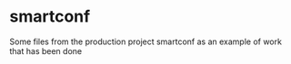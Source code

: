 # smartconf
Some files from the production project smartconf as an example of work that has been done
